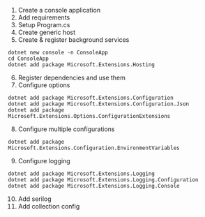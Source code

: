 1. Create a console application
2. Add requirements
3. Setup Program.cs
4. Create generic host
5. Create & register background services
```
dotnet new console -n ConsoleApp
cd ConsoleApp
dotnet add package Microsoft.Extensions.Hosting
```

6. Register dependencies and use them
7. Configure options 
```
dotnet add package Microsoft.Extensions.Configuration
dotnet add package Microsoft.Extensions.Configuration.Json
dotnet add package Microsoft.Extensions.Options.ConfigurationExtensions
```

8. Configure multiple configurations
```
dotnet add package Microsoft.Extensions.Configuration.EnvironmentVariables
```

9. Configure logging
```
dotnet add package Microsoft.Extensions.Logging
dotnet add package Microsoft.Extensions.Logging.Configuration
dotnet add package Microsoft.Extensions.Logging.Console
```

10. Add serilog
11. Add collection config